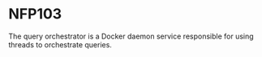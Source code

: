 # NFP103

The query orchestrator is a Docker daemon service responsible for using threads to orchestrate queries.